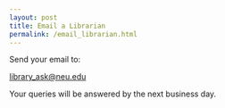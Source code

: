```yaml
---
layout: post
title: Email a Librarian
permalink: /email_librarian.html
--- 
```


Send your email to:

[library_ask@neu.edu](mailto:library_ask@neu.edu) 

Your queries will be answered by the next business day. 
